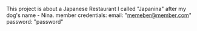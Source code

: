 This project is about a Japanese Restaurant I called "Japanina" after my dog's name - Nina.
member credentials: 
email: "memeber@member.com"
password: "password"
